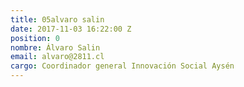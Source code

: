 ```yaml
---
title: 05alvaro salin
date: 2017-11-03 16:22:00 Z
position: 0
nombre: Álvaro Salin
email: alvaro@2811.cl
cargo: Coordinador general Innovación Social Aysén
---
```


